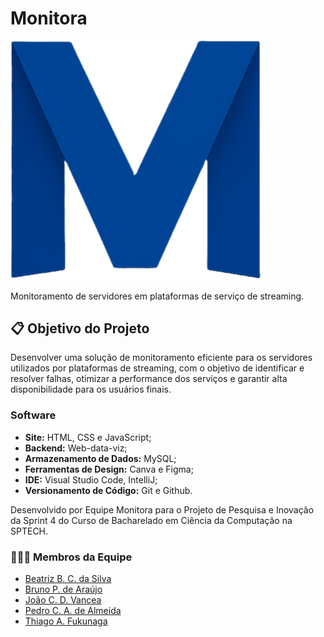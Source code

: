 # Monitora

<img src="./public/Images/Logo Azul.png" alt="Logo" width="400">

Monitoramento de servidores em plataformas de serviço de streaming.

## 📋 Objetivo do Projeto

Desenvolver uma solução de monitoramento eficiente para os servidores utilizados por plataformas de streaming, com o objetivo de identificar e resolver falhas, otimizar a performance dos serviços e garantir alta disponibilidade para os usuários finais.

### Software

- **Site:** HTML, CSS e JavaScript;
- **Backend:** Web-data-viz;
- **Armazenamento de Dados:** MySQL;
- **Ferramentas de Design:** Canva e Figma;
- **IDE:** Visual Studio Code, IntelliJ;
- **Versionamento de Código:** Git e Github.

Desenvolvido por Equipe Monitora para o Projeto de Pesquisa e Inovação da Sprint 4 do Curso de Bacharelado em Ciência da Computação na SPTECH.

### 👷👷‍♀️ Membros da Equipe

- [Beatriz B. C. da Silva](https://www.linkedin.com/in/beatrizbernardess)
- [Bruno P. de Araújo](https://github.com/brunoPrados)
- [João C. D. Vancea](https://github.com/JoaoCDVancea)
- [Pedro C. A. de Almeida](https://github.com/PedroAbramo)
- [Thiago A. Fukunaga](https://www.linkedin.com/in/)


